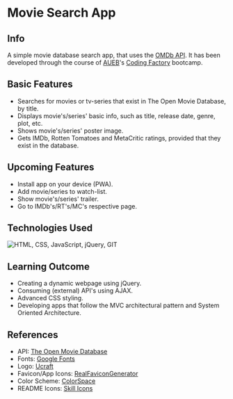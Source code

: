 # Movie Search App

## Info
A simple movie database search app, that uses the [OMDb API](https://www.omdbapi.com). It has been developed through the course of [AUEB](https://www.aueb.gr/en)'s [Coding 
Factory](https://codingfactory.aueb.gr) bootcamp.

## Basic Features
* Searches for movies or tv-series that exist in The Open Movie Database, by title. 
* Displays movie's/series' basic info, such as title, release date, genre, plot, etc.
* Shows movie's/series' poster image.
* Gets IMDb, Rotten Tomatoes and MetaCritic ratings, provided that they exist in the database.

## Upcoming Features
* Install app on your device (PWA).
* Add movie/series to watch-list.
* Show movie's/series' trailer.
* Go to IMDb's/RT's/MC's respective page. 
  
## Technologies Used
![HTML, CSS, JavaScript, jQuery, GIT](https://skillicons.dev/icons?i=html,css,js,jquery)

## Learning Outcome
* Creating a dynamic webpage using jQuery.
* Consuming (external) API's using AJAX.
* Advanced CSS styling.
* Developing apps that follow the MVC architectural pattern and System Oriented Architecture.
  
## References
* API: [The Open Movie Database](https://www.omdbapi.com)
* Fonts:    [Google Fonts](https://fonts.google.com)
* Logo: [Ucraft](https://www.ucraft.com/)
* Favicon/App Icons: [RealFaviconGenerator](https://realfavicongenerator.net/)
* Color Scheme: [ColorSpace](https://mycolor.space)
* README Icons: [Skill Icons](https://skillicons.dev)
<!-- * Icons:    [Font Awesome](https://fontawesome.com) -->